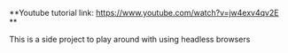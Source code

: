 **Youtube tutorial link: https://www.youtube.com/watch?v=jw4exv4qv2E **

This is a side project to play around with using headless browsers